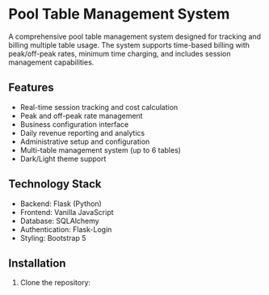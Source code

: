 # Pool Table Management System

A comprehensive pool table management system designed for tracking and billing multiple table usage. The system supports time-based billing with peak/off-peak rates, minimum time charging, and includes session management capabilities.

## Features

- Real-time session tracking and cost calculation
- Peak and off-peak rate management
- Business configuration interface
- Daily revenue reporting and analytics
- Administrative setup and configuration
- Multi-table management system (up to 6 tables)
- Dark/Light theme support

## Technology Stack

- Backend: Flask (Python)
- Frontend: Vanilla JavaScript
- Database: SQLAlchemy
- Authentication: Flask-Login
- Styling: Bootstrap 5

## Installation

1. Clone the repository: